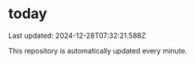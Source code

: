# today
Last updated: 2024-12-28T07:32:21.588Z

This repository is automatically updated every minute.